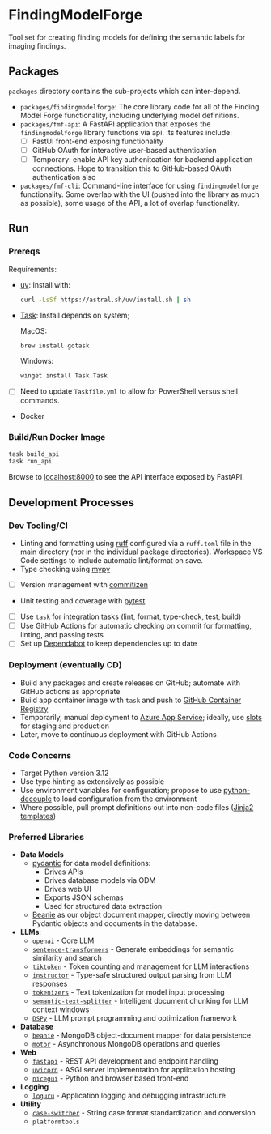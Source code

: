# FindingModelForge

Tool set for creating finding models for defining the semantic labels for imaging findings.

## Packages

`packages` directory contains the sub-projects which can inter-depend.

- `packages/findingmodelforge`: The core library code for all of the Finding Model Forge functionality,
  including underlying model definitions.
- `packages/fmf-api`: A FastAPI application that exposes the `findingmodelforge` library functions via
  api. Its features include:
  - [ ] FastUI front-end exposing functionality
  - [ ] GitHub OAuth for interactive user-based authentication
  - [ ] Temporary: enable API key authenitcation for backend application connections. Hope to
        transition this to GitHub-based OAuth authentication also
- `packages/fmf-cli`: Command-line interface for using `findingmodelforge` functionality. Some overlap
  with the UI (pushed into the library as much as possible), some usage of the API, a lot of overlap
  functionality.

## Run

### Prereqs

Requirements:

- [uv](https://docs.astral.sh/uv/): Install with:

  ```sh
  curl -LsSf https://astral.sh/uv/install.sh | sh
  ```

- [Task](https://taskfile.dev): Install depends on system;

  MacOS:

  ```sh
  brew install gotask
  ```

  Windows:

  ```ps
  winget install Task.Task
  ```

- [ ] Need to update `Taskfile.yml` to allow for PowerShell versus shell commands.

- Docker

### Build/Run Docker Image

```sh
task build_api
task run_api
```

Browse to [localhost:8000](http://localhost:8000/docs) to see the API interface exposed by FastAPI.

## Development Processes

### Dev Tooling/CI

- Linting and formatting using [ruff](https://astral.sh/ruff) configured via a `ruff.toml` file in the main directory (_not_ in the individual package directories). Workspace VS Code settings to include automatic lint/format on save.
- Type checking using [mypy](https://www.mypy-lang.org/)
- [ ] Version management with [commitizen](https://commitizen-tools.github.io/commitizen/)
- Unit testing and coverage with [pytest](https://docs.pytest.org/en/stable/)
- [ ] Use `task` for integration tasks (lint, format, type-check, test, build)
- [ ] Use GitHub Actions for automatic checking on commit for formatting, linting, and passing tests
- [ ] Set up [Dependabot](https://docs.github.com/en/code-security/getting-started/dependabot-quickstart-guide) to keep dependencies up to date

### Deployment (eventually CD)

- Build any packages and create releases on GitHub; automate with GitHub actions as appropriate
- Build app container image with `task` and push to [GitHub Container Registry](https://docs.github.com/en/packages/working-with-a-github-packages-registry/working-with-the-container-registry)
- Temporarily, manual deployment to [Azure App Service](https://learn.microsoft.com/en-us/azure/app-service/quickstart-custom-container); ideally, use  [slots](https://learn.microsoft.com/en-us/azure/app-service/deploy-staging-slots) for staging and production
- Later, move to continuous deployment with GitHub Actions

### Code Concerns

- Target Python version 3.12
- Use type hinting as extensively as possible
- Use environment variables for configuration; propose to use [python-decouple](https://github.com/HBNetwork/python-decouple) to load configuration from the environment
- Where possible, pull prompt definitions out into non-code files ([Jinja2 templates](https://jinja.palletsprojects.com/en/stable/templates/))

### Preferred Libraries

- **Data Models**
  - [pydantic](https://docs.pydantic.dev/latest/) for data model definitions:
    - Drives APIs
    - Drives database models via ODM
    - Drives web UI
    - Exports JSON schemas
    - Used for structured data extraction
  - [Beanie](https://beanie-odm.dev) as our object document mapper, directly moving between Pydantic objects and documents in the database.
- **LLMs**:
  - [`openai`](https://github.com/openai/openai-python) - Core LLM
  - [`sentence-transformers`](https://github.com/UKPLab/sentence-transformers) - Generate embeddings for semantic similarity and search
  - [`tiktoken`](https://github.com/openai/tiktoken) - Token counting and management for LLM interactions
  - [`instructor`](https://github.com/jxnl/instructor) - Type-safe structured output parsing from LLM responses
  - [`tokenizers`](https://github.com/huggingface/tokenizers) - Text tokenization for model input processing
  - [`semantic-text-splitter`](https://github.com/jerpint/semantic_text_splitter) - Intelligent document chunking for LLM context windows
  - [`DSPy`](https://github.com/stanfordnlp/dspy) - LLM prompt programming and optimization framework
- **Database**
  - [`beanie`](https://github.com/roman-right/beanie) - MongoDB object-document mapper for data persistence
  - [`motor`](https://github.com/mongodb/motor) - Asynchronous MongoDB operations and queries
- **Web**
  - [`fastapi`](https://github.com/tiangolo/fastapi) - REST API development and endpoint handling
  - [`uvicorn`](https://github.com/encode/uvicorn) - ASGI server implementation for application hosting
  - [`nicegui`](https://github.com/zauberzeug/nicegui/) - Python and browser based front-end
- **Logging**
  - [`loguru`](https://github.com/Delgan/loguru) - Application logging and debugging infrastructure
- **Utility**
  - [`case-switcher`](https://github.com/fields8/case-switcher) - String case format standardization and conversion
  - `platformtools`
